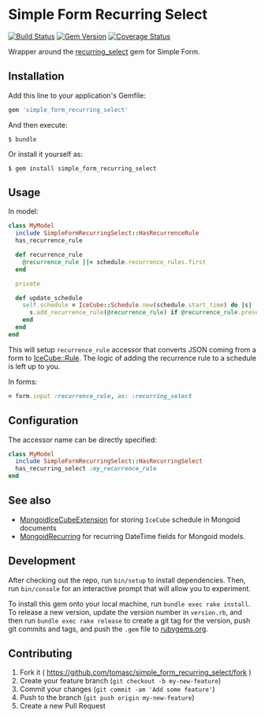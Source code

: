 # Simple Form Recurring Select

[![Build Status](https://travis-ci.org/tomasc/simple_form_recurring_select.svg)](https://travis-ci.org/tomasc/simple_form_recurring_select) [![Gem Version](https://badge.fury.io/rb/simple_form_recurring_select.svg)](http://badge.fury.io/rb/simple_form_recurring_select) [![Coverage Status](https://img.shields.io/coveralls/tomasc/simple_form_recurring_select.svg)](https://coveralls.io/r/tomasc/recurring_select)

Wrapper around the [recurring_select](https://github.com/GetJobber/recurring_select) gem for Simple Form.

## Installation

Add this line to your application's Gemfile:

```ruby
gem 'simple_form_recurring_select'
```

And then execute:

    $ bundle

Or install it yourself as:

    $ gem install simple_form_recurring_select

## Usage

In model:

```ruby
class MyModel
  include SimpleFormRecurringSelect::HasRecurrenceRule
  has_recurrence_rule

  def recurrence_rule
    @recurrence_rule ||= schedule.recurrence_rules.first
  end

  private

  def update_schedule
    self.schedule = IceCube::Schedule.new(schedule.start_time) do |s|
      s.add_recurrence_rule(@recurrence_rule) if @recurrence_rule.present?
    end
  end
end
```

This will setup `recurrence_rule` accessor that converts JSON coming from a form to [IceCube::Rule](https://github.com/seejohnrun/ice_cube). The logic of adding the recurrence rule to a schedule is left up to you.

In forms:

```ruby
= form.input :recurrence_rule, as: :recurring_select
```

## Configuration

The accessor name can be directly specified:

```ruby
class MyModel
  include SimpleFormRecurringSelect::HasRecurringSelect
  has_recurring_select :my_recurrence_rule
end
```

## See also

* [MongoidIceCubeExtension](https://github.com/tomasc/mongoid_ice_cube_extension) for storing `IceCube` schedule in Mongoid documents
* [MongoidRecurring](https://github.com/tomasc/mongoid_recurring) for recurring DateTime fields for Mongoid models.

## Development

After checking out the repo, run `bin/setup` to install dependencies. Then, run `bin/console` for an interactive prompt that will allow you to experiment.

To install this gem onto your local machine, run `bundle exec rake install`. To release a new version, update the version number in `version.rb`, and then run `bundle exec rake release` to create a git tag for the version, push git commits and tags, and push the `.gem` file to [rubygems.org](https://rubygems.org).

## Contributing

1. Fork it ( https://github.com/tomasc/simple_form_recurring_select/fork )
2. Create your feature branch (`git checkout -b my-new-feature`)
3. Commit your changes (`git commit -am 'Add some feature'`)
4. Push to the branch (`git push origin my-new-feature`)
5. Create a new Pull Request
